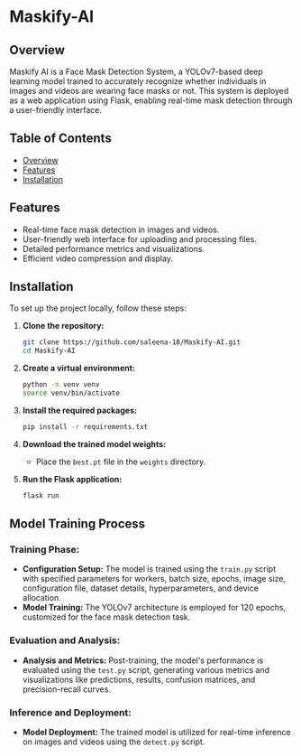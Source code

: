 # Maskify-AI

## Overview

Maskify AI is a Face Mask Detection System, a YOLOv7-based deep learning model trained to accurately recognize whether individuals in images and videos are wearing face masks or not. This system is deployed as a web application using Flask, enabling real-time mask detection through a user-friendly interface.

## Table of Contents

- [Overview](#overview)
- [Features](#features)
- [Installation](#installation)

## Features

- Real-time face mask detection in images and videos.
- User-friendly web interface for uploading and processing files.
- Detailed performance metrics and visualizations.
- Efficient video compression and display.

## Installation

To set up the project locally, follow these steps:

1. **Clone the repository:**
    ```bash
    git clone https://github.com/saleena-18/Maskify-AI.git
    cd Maskify-AI
    ```

2. **Create a virtual environment:**
    ```bash
    python -m venv venv
    source venv/bin/activate
    ```

3. **Install the required packages:**
    ```bash
    pip install -r requirements.txt
    ```

4. **Download the trained model weights:**
    - Place the `best.pt` file in the `weights` directory.

5. **Run the Flask application:**
    ```bash
    flask run
    ```
## Model Training Process

### Training Phase:
- **Configuration Setup:** The model is trained using the `train.py` script with specified parameters for workers, batch size, epochs, image size, configuration file, dataset details, hyperparameters, and device allocation.
- **Model Training:** The YOLOv7 architecture is employed for 120 epochs, customized for the face mask detection task.

### Evaluation and Analysis:
- **Analysis and Metrics:** Post-training, the model's performance is evaluated using the `test.py` script, generating various metrics and visualizations like predictions, results, confusion matrices, and precision-recall curves.

### Inference and Deployment:
- **Model Deployment:** The trained model is utilized for real-time inference on images and videos using the `detect.py` script.
